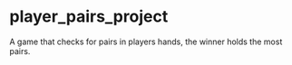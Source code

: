 # player_pairs_project
A game that checks for pairs in players hands, the winner holds the most pairs.

